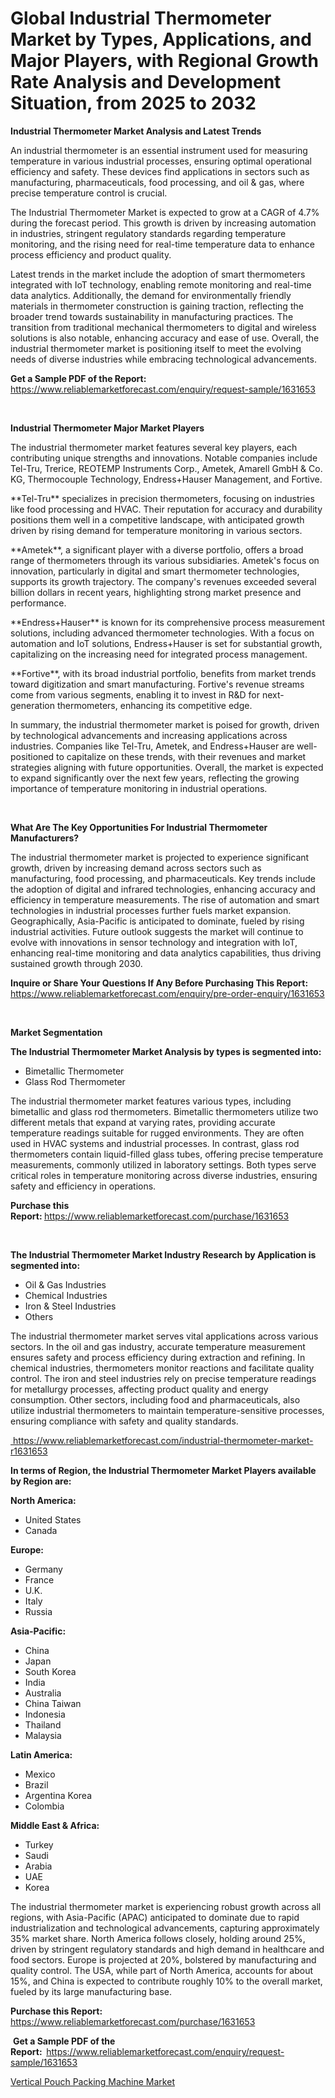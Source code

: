 <p><h1>Global Industrial Thermometer Market by Types, Applications, and Major Players, with Regional Growth Rate Analysis and Development Situation, from 2025 to 2032</h1></p><p><strong>Industrial Thermometer Market Analysis and Latest Trends</strong></p>
<p><p>An industrial thermometer is an essential instrument used for measuring temperature in various industrial processes, ensuring optimal operational efficiency and safety. These devices find applications in sectors such as manufacturing, pharmaceuticals, food processing, and oil & gas, where precise temperature control is crucial. </p><p>The Industrial Thermometer Market is expected to grow at a CAGR of 4.7% during the forecast period. This growth is driven by increasing automation in industries, stringent regulatory standards regarding temperature monitoring, and the rising need for real-time temperature data to enhance process efficiency and product quality. </p><p>Latest trends in the market include the adoption of smart thermometers integrated with IoT technology, enabling remote monitoring and real-time data analytics. Additionally, the demand for environmentally friendly materials in thermometer construction is gaining traction, reflecting the broader trend towards sustainability in manufacturing practices. The transition from traditional mechanical thermometers to digital and wireless solutions is also notable, enhancing accuracy and ease of use. Overall, the industrial thermometer market is positioning itself to meet the evolving needs of diverse industries while embracing technological advancements.</p></p>
<p><strong>Get a Sample PDF of the Report:&nbsp;</strong> <a href="https://www.reliablemarketforecast.com/enquiry/request-sample/1631653?utm_campaign=3049&utm_medium=2&utm_source=Github&utm_content=ia&utm_term=10042025&utm_id=industrial-thermometer">https://www.reliablemarketforecast.com/enquiry/request-sample/1631653</a></p>
<p>&nbsp;</p>
<p><strong>Industrial Thermometer Major Market Players</strong></p>
<p><p>The industrial thermometer market features several key players, each contributing unique strengths and innovations. Notable companies include Tel-Tru, Trerice, REOTEMP Instruments Corp., Ametek, Amarell GmbH & Co. KG, Thermocouple Technology, Endress+Hauser Management, and Fortive.</p><p>**Tel-Tru** specializes in precision thermometers, focusing on industries like food processing and HVAC. Their reputation for accuracy and durability positions them well in a competitive landscape, with anticipated growth driven by rising demand for temperature monitoring in various sectors.</p><p>**Ametek**, a significant player with a diverse portfolio, offers a broad range of thermometers through its various subsidiaries. Ametek's focus on innovation, particularly in digital and smart thermometer technologies, supports its growth trajectory. The company's revenues exceeded several billion dollars in recent years, highlighting strong market presence and performance.</p><p>**Endress+Hauser** is known for its comprehensive process measurement solutions, including advanced thermometer technologies. With a focus on automation and IoT solutions, Endress+Hauser is set for substantial growth, capitalizing on the increasing need for integrated process management.</p><p>**Fortive**, with its broad industrial portfolio, benefits from market trends toward digitization and smart manufacturing. Fortive's revenue streams come from various segments, enabling it to invest in R&D for next-generation thermometers, enhancing its competitive edge.</p><p>In summary, the industrial thermometer market is poised for growth, driven by technological advancements and increasing applications across industries. Companies like Tel-Tru, Ametek, and Endress+Hauser are well-positioned to capitalize on these trends, with their revenues and market strategies aligning with future opportunities. Overall, the market is expected to expand significantly over the next few years, reflecting the growing importance of temperature monitoring in industrial operations.</p></p>
<p>&nbsp;</p>
<p><strong>What Are The Key Opportunities For Industrial Thermometer Manufacturers?</strong></p>
<p><p>The industrial thermometer market is projected to experience significant growth, driven by increasing demand across sectors such as manufacturing, food processing, and pharmaceuticals. Key trends include the adoption of digital and infrared technologies, enhancing accuracy and efficiency in temperature measurements. The rise of automation and smart technologies in industrial processes further fuels market expansion. Geographically, Asia-Pacific is anticipated to dominate, fueled by rising industrial activities. Future outlook suggests the market will continue to evolve with innovations in sensor technology and integration with IoT, enhancing real-time monitoring and data analytics capabilities, thus driving sustained growth through 2030.</p></p>
<p><strong>Inquire or Share Your Questions If Any Before Purchasing This Report:</strong> <a href="https://www.reliablemarketforecast.com/enquiry/pre-order-enquiry/1631653?utm_campaign=3049&utm_medium=2&utm_source=Github&utm_content=ia&utm_term=10042025&utm_id=industrial-thermometer">https://www.reliablemarketforecast.com/enquiry/pre-order-enquiry/1631653</a></p>
<p>&nbsp;</p>
<p><strong>Market Segmentation</strong></p>
<p><strong>The Industrial Thermometer Market Analysis by types is segmented into:</strong></p>
<p><ul><li>Bimetallic Thermometer</li><li>Glass Rod Thermometer</li></ul></p>
<p><p>The industrial thermometer market features various types, including bimetallic and glass rod thermometers. Bimetallic thermometers utilize two different metals that expand at varying rates, providing accurate temperature readings suitable for rugged environments. They are often used in HVAC systems and industrial processes. In contrast, glass rod thermometers contain liquid-filled glass tubes, offering precise temperature measurements, commonly utilized in laboratory settings. Both types serve critical roles in temperature monitoring across diverse industries, ensuring safety and efficiency in operations.</p></p>
<p><strong>Purchase this Report:&nbsp;</strong><a href="https://www.reliablemarketforecast.com/purchase/1631653?utm_campaign=3049&utm_medium=2&utm_source=Github&utm_content=ia&utm_term=10042025&utm_id=industrial-thermometer">https://www.reliablemarketforecast.com/purchase/1631653</a></p>
<p>&nbsp;</p>
<p><strong>The Industrial Thermometer Market Industry Research by Application is segmented into:</strong></p>
<p><ul><li>Oil & Gas Industries</li><li>Chemical Industries</li><li>Iron & Steel Industries</li><li>Others</li></ul></p>
<p><p>The industrial thermometer market serves vital applications across various sectors. In the oil and gas industry, accurate temperature measurement ensures safety and process efficiency during extraction and refining. In chemical industries, thermometers monitor reactions and facilitate quality control. The iron and steel industries rely on precise temperature readings for metallurgy processes, affecting product quality and energy consumption. Other sectors, including food and pharmaceuticals, also utilize industrial thermometers to maintain temperature-sensitive processes, ensuring compliance with safety and quality standards.</p></p>
<p><a href="https://www.reliablemarketforecast.com/industrial-thermometer-market-r1631653?utm_campaign=3049&utm_medium=2&utm_source=Github&utm_content=ia&utm_term=10042025&utm_id=industrial-thermometer">&nbsp;https://www.reliablemarketforecast.com/industrial-thermometer-market-r1631653</a></p>
<p><strong>In terms of Region, the Industrial Thermometer Market Players available by Region are:</strong></p>
<p>
    <p> <strong> North America: </strong>
        <ul>
            <li>United States</li>
            <li>Canada</li>
        </ul>
        </p> 
    <p> <strong> Europe: </strong>
        <ul>
            <li>Germany</li>
            <li>France</li>
            <li>U.K.</li>
            <li>Italy</li>
            <li>Russia</li>
        </ul>
        </p> 
    <p> <strong> Asia-Pacific: </strong>
        <ul>
            <li>China</li>
            <li>Japan</li>
            <li>South Korea</li>
            <li>India</li>
            <li>Australia</li>
            <li>China Taiwan</li>
            <li>Indonesia</li>
            <li>Thailand</li>
            <li>Malaysia</li>
        </ul>
        </p> 
    <p> <strong> Latin America: </strong>
        <ul>
            <li>Mexico</li>
            <li>Brazil</li>
            <li>Argentina Korea</li>
            <li>Colombia</li>
        </ul>
        </p> 
    <p> <strong> Middle East & Africa: </strong>
        <ul>
            <li>Turkey</li>
            <li>Saudi</li>
            <li>Arabia</li>
            <li>UAE</li>
            <li>Korea</li>
        </ul>
    </p>
    </p>
<p><p>The industrial thermometer market is experiencing robust growth across all regions, with Asia-Pacific (APAC) anticipated to dominate due to rapid industrialization and technological advancements, capturing approximately 35% market share. North America follows closely, holding around 25%, driven by stringent regulatory standards and high demand in healthcare and food sectors. Europe is projected at 20%, bolstered by manufacturing and quality control. The USA, while part of North America, accounts for about 15%, and China is expected to contribute roughly 10% to the overall market, fueled by its large manufacturing base.</p></p>
<p><strong>Purchase this Report: </strong><a href="https://www.reliablemarketforecast.com/purchase/1631653?utm_campaign=3049&utm_medium=2&utm_source=Github&utm_content=ia&utm_term=10042025&utm_id=industrial-thermometer">https://www.reliablemarketforecast.com/purchase/1631653</a></p>
<p>&nbsp;<strong>Get a Sample PDF of the Report:&nbsp;&nbsp;</strong><a href="https://www.reliablemarketforecast.com/enquiry/request-sample/1631653?utm_campaign=3049&utm_medium=2&utm_source=Github&utm_content=ia&utm_term=10042025&utm_id=industrial-thermometer">https://www.reliablemarketforecast.com/enquiry/request-sample/1631653</a></p>
<p><strong></strong></p>
<p><p><a href="https://github.com/ccreola81/Market-Research-Report-List-1/blob/main/vertical-pouch-packing-machine-market.md?utm_campaign=3049&utm_medium=2&utm_source=Github&utm_content=ia&utm_term=10042025&utm_id=industrial-thermometer">Vertical Pouch Packing Machine Market</a></p></p>